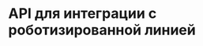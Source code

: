# API для интеграции с роботизированной линией

<swagger-ui src= "https://raw.githubusercontent.com/TimIrkutsk/Otus-Project/refs/heads/main/docs/assets/Robot_Integration_API.yaml" />
